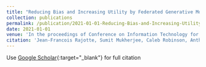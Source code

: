 ```yaml
---
title: "Reducing Bias and Increasing Utility by Federated Generative Modeling of Medical Images using a Centralized Adversary"
collection: publications
permalink: /publication/2021-01-01-Reducing-Bias-and-Increasing-Utility-by-Federated-Generative-Modeling-of-Medical-Images-using-a-Centralized-Adversary
date: 2021-01-01
venue: 'In the proceedings of Conference on Information Technology for Social Good'
citation: 'Jean-Francois Rajotte, Sumit Mukherjee, Caleb Robinson, Anthony Ortiz, Christopher West, Juan Ferres, Raymond Ng,&quot;Reducing Bias and Increasing Utility by Federated Generative Modeling of Medical Images using a Centralized Adversary.&quot; In the proceedings of Conference on Information Technology for Social Good, 2021.'
---
```

Use [Google Scholar](https://scholar.google.com/scholar?q=Reducing+Bias+and+Increasing+Utility+by+Federated+Generative+Modeling+of+Medical+Images+using+a+Centralized+Adversary){:target="_blank"} for full citation